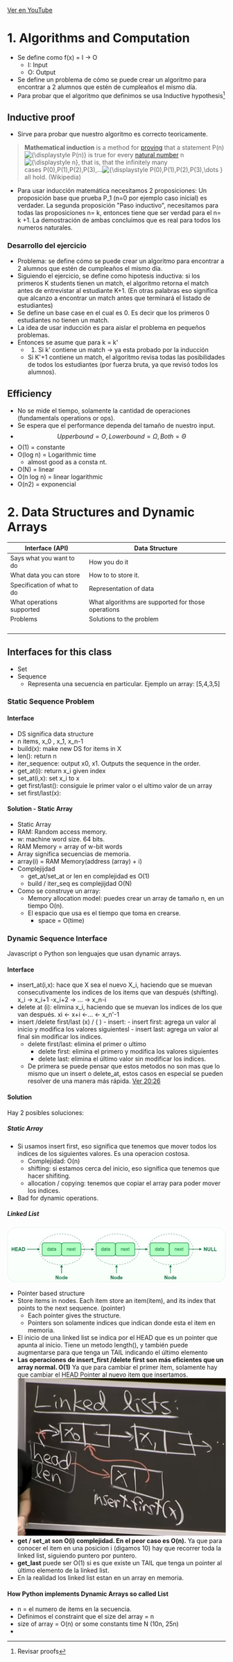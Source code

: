 [Ver en YouTube](https://youtu.be/ZA-tUyM_y7s?list=PLUl4u3cNGP63EdVPNLG3ToM6LaEUuStEY)


# 1. Algorithms and Computation

- Se define como f(x) =  I -> O
	- I: Input
	- O: Output
- Se define un problema de cómo se puede crear un algoritmo para encontrar a 2 alumnos que estén de cumpleaños el mismo día.
- Para probar que el algoritmo que definimos se usa  Inductive hypothesis[^1]  

## Inductive proof
- Sirve para probar que nuestro algoritmo es correcto teoricamente.
> **Mathematical induction** is a method for [proving](https://en.wikipedia.org/wiki/Mathematical_proof "Mathematical proof") that a statement P(n)![{\displaystyle P(n)}](https://wikimedia.org/api/rest_v1/media/math/render/svg/5e303d2c14cd399b6f52b468c9fd44a542bed422) is true for every [natural number](https://en.wikipedia.org/wiki/Natural_number "Natural number") n![{\displaystyle n}](https://wikimedia.org/api/rest_v1/media/math/render/svg/a601995d55609f2d9f5e233e36fbe9ea26011b3b), that is, that the infinitely many cases P(0),P(1),P(2),P(3),…![{\displaystyle P(0),P(1),P(2),P(3),\dots }](https://wikimedia.org/api/rest_v1/media/math/render/svg/2b711489e1c1a6623f75d4cb531a06f8204cf65b)  all hold. (Wikipedia)
- Para usar inducción matemática necesitamos 2 proposiciones: Un proposición base que prueba P_1  (n=0 por ejemplo caso inicial) es verdader. La segunda proposición "Paso inductivo",  necesitamos para todas las proposiciones n= k, entonces tiene que ser verdad para el n= k +1. La demostración de ambas concluimos que es real para todos los numeros naturales.

### Desarrollo del ejercicio 
- Problema: se define cómo se puede crear un algoritmo para encontrar a 2 alumnos que estén de cumpleaños el mismo día.
- Siguiendo el ejercicio, se define como hipotesis inductiva: si los primeros K students tienen un match, el algoritmo retorna el match antes de entrevistar al estudiante K+1. (En otras palabras eso significa que alcanzo a encontrar un match antes que terminará el listado de estudiantes)
- Se define un base case en el cual es 0. Es decir que los primeros 0 estudiantes no tienen un match.
- La idea de usar inducción  es para aislar el problema en pequeños problemas.
- Entonces se asume que para k = k'
	- 1. Si k' contiene un match -> ya esta probado por la inducción
	- Si K'+1 contiene un match, el algoritmo revisa todas las posibilidades de todos los estudiantes (por fuerza bruta, ya que revisó todos los alumnos).


## Efficiency
- No se mide el tiempo, solamente la cantidad de operaciones (fundamentals operations or ops).
- Se espera que el performance dependa del tamaño de nuestro input.
-  $$Upperbound=O , Lower bound = \Omega, Both= \Theta $$
- O(1) = constante
- O(log n) = Logarithmic time
	- almost good as a consta nt.
- O(N) = linear
- O(n log n) = linear logarithmic
- O(n2) = exponencial

# 2. Data Structures and Dynamic Arrays

| Interface (API)             | Data Structure                                     |
| --------------------------- | -------------------------------------------------- |
| Says what you want to do    | How you do it                                      |
| What data you can store     | How to to store it.                                |
| Specification of what to do | Representation of data                             |
| What operations supported   | What algorithms are supported for those operations |
| Problems                    | Solutions to the problem                           |
|                             |                                                    |
|                             |                                                    |
|                             |                                                    |
|                             |                                                    |

## Interfaces for this class
- Set
- Sequence
	- Representa una secuencia en particular. Ejemplo un array: [5,4,3,5]

### Static Sequence Problem
#### Interface
- DS significa data structure
- n items, x_0 , x_1, x_n-1
- build(x): make new DS for items in X
- len(): return n
- iter_sequence: output x0, x1. Outputs the sequence in the order.
- get_at(i): return x_i given index
- set_at(i,x): set x_i to  x
- get first/last(): consiguie le primer valor o el ultimo valor de un array
- set first/last(x): 
#### Solution  - Static Array
 - Static Array
 - RAM: Random access memory.
 - w: machine word size. 64 bits.
 - RAM Memory = array of w-bit words
 - Array significa secuencias de memoria.
 - array(i) = RAM Memory(address (array) + i)
 - Complejijdad
	 - get_at/set_at or len en complejidad es O(1)
	 - build / iter_seq es complejijdad O(N)
 - Como se construye un array:
	 - Memory allocation model: puedes crear un array de tamaño n, en un tiempo  O(n).
	 - El espacio que usa es el tiempo que toma en crearse. 
		 - space = O(time)



### Dynamic Sequence Interface
Javascript o Python son lenguajes que usan dynamic arrays.

#### Interface
- insert_at(i,x): hace que X sea el nuevo X_i, haciendo que se muevan consecutivamente los indices de los items que van después (shifting). x_i -> x_i+1 -x_i+2 -> ... -> x_n-i 
- delete at (i): elimina x_i, haciendo que se muevan los indices de los que van después. xi <- x+i <-... <- x_n'-1 
- insert /delete first/last (x)  / ( )
		- insert:
			- insert first: agrega un valor al inicio  y modifica los valores siguientesl
			- insert last: agrega un valor al final sin modificar los indices.
	- delete first/last: elimina el primer o ultimo
		- delete first: elimina el primero y modifica los valores siguientes
		- delete last: elimina el último valor sin modificar los indices.
	- De primera se puede pensar que estos metodos no son mas que lo mismo que un insert o delete_at, estos casos en especial se pueden resolver de una manera más rápida. [Ver 20:26](https://youtu.be/CHhwJjR0mZA?t=1226)

#### Solution 
Hay 2 posibles soluciones:

#####  Static Array
- Si usamos insert first, eso significa que tenemos que mover todos los indices de los siguientes valores. Es una operacion costosa. 
	- Complejidad: O(n) 
	- shifting: si estamos cerca del inicio, eso significa que tenemos que hacer shifiting.
	- allocation  / copying: tenemos que copiar el array para poder mover los indices. 
- Bad for dynamic operations.
##### Linked List
![](cursos/Pasted%20image%2020250216155848.png)
- Pointer based structure
- Store items in nodes. Each item store an item(item), and its index that points  to the next sequence. (pointer) 
	- Each pointer gives the structure.
	- Pointers son solamente indices que indican donde esta el item en memoria. 
- El inicio de una linked list se indica por el HEAD que es un pointer que apunta al inicio. Tiene un metodo length(), y también puede augmentarse para que tenga un TAIL indicando el último elemento
- **Las operaciones de insert_first /delete first son más eficientes que un array normal. O(1)** Ya que para cambiar el primer item, solamente hay que cambiar el HEAD Pointer al nuevo item que insertamos. ![](cursos/Pasted%20image%2020250216160046.png)
- **get / set_at son O(i) complejidad. En el peor caso es O(n).** Ya que para conocer el item en una posicion i (digamos 10) hay que recorrer toda la linked list, siguiendo puntero por puntero.
- **get_last**  puede ser O(1) si es que existe un TAIL que tenga un pointer al último elemento de la linked list.
- En la realidad los linked list estan en un array en memoria.




#### How Python implements Dynamic Arrays so called List
- n = el numero de items en la secuencia.
- Definimos el constraint que el size del array  = n 
- size of array = O(n)  or some constants time N (10n, 25n)
- 

[^1]: Revisar proofs
